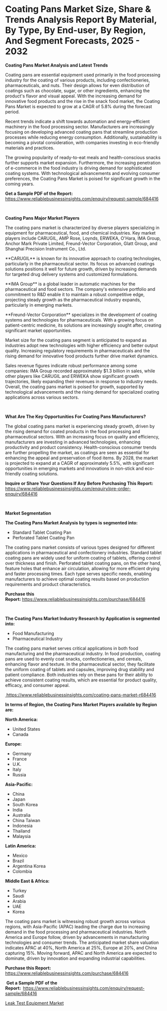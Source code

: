 <p><h1>Coating Pans Market Size, Share & Trends Analysis Report By Material, By Type, By End-user, By Region, And Segment Forecasts, 2025 - 2032</h1></p><p><strong>Coating Pans Market Analysis and Latest Trends</strong></p>
<p><p>Coating pans are essential equipment used primarily in the food processing industry for the coating of various products, including confectioneries, pharmaceuticals, and nuts. Their design allows for even distribution of coatings such as chocolate, sugar, or other ingredients, enhancing the product's flavor and visual appeal. With the increasing demand for innovative food products and the rise in the snack food market, the Coating Pans Market is expected to grow at a CAGR of 5.8% during the forecast period.</p><p>Recent trends indicate a shift towards automation and energy-efficient machinery in the food processing sector. Manufacturers are increasingly focusing on developing advanced coating pans that streamline production processes while reducing energy consumption. Additionally, sustainability is becoming a pivotal consideration, with companies investing in eco-friendly materials and practices.</p><p>The growing popularity of ready-to-eat meals and health-conscious snacks further supports market expansion. Furthermore, the increasing penetration of e-commerce in the food industry is driving demand for sophisticated coating systems. With technological advancements and evolving consumer preferences, the Coating Pans Market is poised for significant growth in the coming years.</p></p>
<p><strong>Get a Sample PDF of the Report:&nbsp;</strong> <a href="https://www.reliablebusinessinsights.com/enquiry/request-sample/684416?utm_campaign=3051&utm_medium=2&utm_source=Github&utm_content=ia&utm_term=10042025&utm_id=coating-pans">https://www.reliablebusinessinsights.com/enquiry/request-sample/684416</a></p>
<p>&nbsp;</p>
<p><strong>Coating Pans Major Market Players</strong></p>
<p><p>The coating pans market is characterized by diverse players specializing in equipment for pharmaceutical, food, and chemical industries. Key market players include CARUGIL, AMP Rose, Loynds, ERWEKA, O'Hara, IMA Group, Anchor Mark Private Limited, Freund-Vector Corporation, Glatt Group, and Shanghai Precision Instrument Co., Ltd.</p><p>**CARUGIL** is known for its innovative approach to coating technologies, particularly in the pharmaceutical sector. Its focus on advanced coatings solutions positions it well for future growth, driven by increasing demands for targeted drug delivery systems and customized formulations.</p><p>**IMA Group** is a global leader in automatic machines for the pharmaceutical and food sectors. The company's extensive portfolio and commitment to R&D enable it to maintain a robust competitive edge, projecting steady growth as the pharmaceutical industry expands, particularly in emerging markets.</p><p>**Freund-Vector Corporation** specializes in the development of coating systems and technologies for pharmaceuticals. With a growing focus on patient-centric medicine, its solutions are increasingly sought after, creating significant market opportunities. </p><p>Market size for the coating pans segment is anticipated to expand as industries adopt new technologies with higher efficiency and better output quality. Increasing regulatory requirements in pharmaceuticals and the rising demand for innovative food products further drive market dynamics.</p><p>Sales revenue figures indicate robust performance among some companies: IMA Group recorded approximately $1.3 billion in sales, while other players like CARUGIL and ERWEKA show significant growth trajectories, likely expanding their revenues in response to industry needs. Overall, the coating pans market is poised for growth, supported by technological advancements and the rising demand for specialized coating applications across various sectors.</p></p>
<p>&nbsp;</p>
<p><strong>What Are The Key Opportunities For Coating Pans Manufacturers?</strong></p>
<p><p>The global coating pans market is experiencing steady growth, driven by the rising demand for coated products in the food processing and pharmaceutical sectors. With an increasing focus on quality and efficiency, manufacturers are investing in advanced technologies, enhancing productivity and product consistency. Health-conscious consumer trends are further propelling the market, as coatings are seen as essential for enhancing the appeal and preservation of food items. By 2028, the market is projected to expand at a CAGR of approximately 5.5%, with significant opportunities in emerging markets and innovations in non-stick and eco-friendly coating solutions.</p></p>
<p><strong>Inquire or Share Your Questions If Any Before Purchasing This Report:</strong> <a href="https://www.reliablebusinessinsights.com/enquiry/pre-order-enquiry/684416?utm_campaign=3051&utm_medium=2&utm_source=Github&utm_content=ia&utm_term=10042025&utm_id=coating-pans">https://www.reliablebusinessinsights.com/enquiry/pre-order-enquiry/684416</a></p>
<p>&nbsp;</p>
<p><strong>Market Segmentation</strong></p>
<p><strong>The Coating Pans Market Analysis by types is segmented into:</strong></p>
<p><ul><li>Standard Tablet Coating Pan</li><li>Perforated Tablet Coating Pan</li></ul></p>
<p><p>The coating pans market consists of various types designed for different applications in pharmaceutical and confectionery industries. Standard tablet coating pans are widely used for uniform coating of tablets, offering control over thickness and finish. Perforated tablet coating pans, on the other hand, feature holes that enhance air circulation, allowing for more efficient drying and faster processing times. Each type serves specific needs, enabling manufacturers to achieve optimal coating results based on production requirements and product characteristics.</p></p>
<p><strong>Purchase this Report:&nbsp;</strong><a href="https://www.reliablebusinessinsights.com/purchase/684416?utm_campaign=3051&utm_medium=2&utm_source=Github&utm_content=ia&utm_term=10042025&utm_id=coating-pans">https://www.reliablebusinessinsights.com/purchase/684416</a></p>
<p>&nbsp;</p>
<p><strong>The Coating Pans Market Industry Research by Application is segmented into:</strong></p>
<p><ul><li>Food Manufacturing</li><li>Pharmaceutical Industry</li></ul></p>
<p><p>The coating pans market serves critical applications in both food manufacturing and the pharmaceutical industry. In food production, coating pans are used to evenly coat snacks, confectioneries, and cereals, enhancing flavor and texture. In the pharmaceutical sector, they facilitate the uniform coating of tablets and capsules, improving drug stability and patient compliance. Both industries rely on these pans for their ability to achieve consistent coating results, which are essential for product quality, efficacy, and consumer appeal.</p></p>
<p><a href="https://www.reliablebusinessinsights.com/coating-pans-market-r684416?utm_campaign=3051&utm_medium=2&utm_source=Github&utm_content=ia&utm_term=10042025&utm_id=coating-pans">&nbsp;https://www.reliablebusinessinsights.com/coating-pans-market-r684416</a></p>
<p><strong>In terms of Region, the Coating Pans Market Players available by Region are:</strong></p>
<p>
    <p> <strong> North America: </strong>
        <ul>
            <li>United States</li>
            <li>Canada</li>
        </ul>
        </p> 
    <p> <strong> Europe: </strong>
        <ul>
            <li>Germany</li>
            <li>France</li>
            <li>U.K.</li>
            <li>Italy</li>
            <li>Russia</li>
        </ul>
        </p> 
    <p> <strong> Asia-Pacific: </strong>
        <ul>
            <li>China</li>
            <li>Japan</li>
            <li>South Korea</li>
            <li>India</li>
            <li>Australia</li>
            <li>China Taiwan</li>
            <li>Indonesia</li>
            <li>Thailand</li>
            <li>Malaysia</li>
        </ul>
        </p> 
    <p> <strong> Latin America: </strong>
        <ul>
            <li>Mexico</li>
            <li>Brazil</li>
            <li>Argentina Korea</li>
            <li>Colombia</li>
        </ul>
        </p> 
    <p> <strong> Middle East & Africa: </strong>
        <ul>
            <li>Turkey</li>
            <li>Saudi</li>
            <li>Arabia</li>
            <li>UAE</li>
            <li>Korea</li>
        </ul>
    </p>
    </p>
<p><p>The coating pans market is witnessing robust growth across various regions, with Asia-Pacific (APAC) leading the charge due to increasing demand in the food processing and pharmaceutical industries. North America and Europe follow, driven by advancements in manufacturing technologies and consumer trends. The anticipated market share valuation indicates APAC at 40%, North America at 25%, Europe at 20%, and China capturing 15%. Moving forward, APAC and North America are expected to dominate, driven by innovation and expanding industrial capabilities.</p></p>
<p><strong>Purchase this Report: </strong><a href="https://www.reliablebusinessinsights.com/purchase/684416?utm_campaign=3051&utm_medium=2&utm_source=Github&utm_content=ia&utm_term=10042025&utm_id=coating-pans">https://www.reliablebusinessinsights.com/purchase/684416</a></p>
<p>&nbsp;<strong>Get a Sample PDF of the Report:&nbsp;&nbsp;</strong><a href="https://www.reliablebusinessinsights.com/enquiry/request-sample/684416?utm_campaign=3051&utm_medium=2&utm_source=Github&utm_content=ia&utm_term=10042025&utm_id=coating-pans">https://www.reliablebusinessinsights.com/enquiry/request-sample/684416</a></p>
<p><strong></strong></p>
<p><p><a href="https://github.com/denighoylen1/Market-Research-Report-List-1/blob/main/leak-test-equipment-market.md?utm_campaign=3051&utm_medium=2&utm_source=Github&utm_content=ia&utm_term=10042025&utm_id=coating-pans">Leak Test Equipment Market</a></p></p>